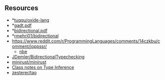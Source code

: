 ## Resources

- \*[tuqqu/oxide-lang](https://github.com/tuqqu/oxide-lang)
- \*[gadt.pdf](https://www.cl.cam.ac.uk/~nk480/gadt.pdf)
- \*[bidirectional.pdf](https://davidchristiansen.dk/tutorials/bidirectional.pdf)
- \*[rmehri01/bidirectional](https://github.com/rmehri01/bidirectional)
- https://www.reddit.com/r/ProgrammingLanguages/comments/14czkbu/comment/joppssr/
    - [nbe](https://davidchristiansen.dk/tutorials/nbe/)
- [JDemler/BidirectionalTypechecking](https://github.com/JDemler/BidirectionalTypechecking)
- [minirust/minirust](https://github.com/minirust/minirust)
- [Class notes on Type Inference](https://cs.hofstra.edu/~cscccl/csc123/typing.pdf)
- [zesterer/tao](https://github.com/zesterer/tao/)
